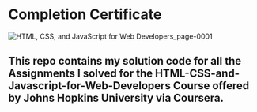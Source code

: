 # Completion Certificate

![HTML, CSS, and JavaScript for Web Developers_page-0001](https://github.com/Sayan-Dutta-1/HTML-CSS-and-Javascript-for-Web-Developers---Johns-Hopkins-University/assets/113238898/e487d819-1fab-40c5-bfe7-6477043f7ade)


## This repo contains my solution code for all the Assignments I solved for the HTML-CSS-and-Javascript-for-Web-Developers Course offered by Johns Hopkins University via Coursera.

